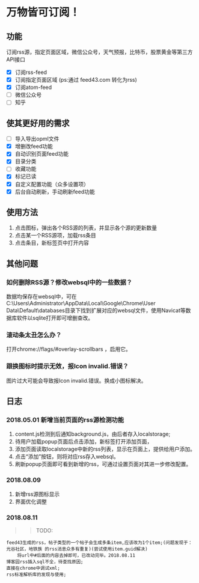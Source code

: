 # 万物皆可订阅！

## 功能

订阅rss源，指定页面区域，微信公众号，天气预报，比特币，股票黄金等第三方API接口

- [x] 订阅rss-feed
- [x] 订阅指定页面区域 (ps:通过 feed43.com 转化为rss)
- [x] 订阅atom-feed
- [ ] 微信公众号
- [ ] 知乎

## 使其更好用的需求

- [ ] 导入导出opml文件
- [x] 增删改feed功能
- [x] 自动识别页面feed功能
- [x] 目录分类
- [ ] 收藏功能
- [x] 标记已读
- [x] 自定义配置功能（众多设置项）
- [x] 后台自动刷新，手动刷新feed功能

## 使用方法

1. 点击图标，弹出各个RSS源的列表，并显示各个源的更新数量
2. 点击某一个RSS源项，加载rss条目
3. 点击条目，新标签页中打开内容

## 其他问题

### 如何删除RSS源？修改websql中的一些数据？

数据均保存在websql中，可在C:\Users\Administrator\AppData\Local\Google\Chrome\User Data\Default\databases目录下找到扩展对应的websql文件，使用Navicat等数据库软件以sqlite打开即可增删查改。

### 滚动条太丑怎么办？

打开chrome://flags/#overlay-scrollbars ，启用它。

### 跟换图标时提示无效，报Icon invalid.错误？

图片过大可能会导致报Icon invalid.错误。换成小图标解决。

## 日志

### 2018.05.01 新增当前页面的rss源检测功能

1. content.js检测到后通知background.js，由后者存入localstorage;
2. 待用户加载popup页面后点击添加，新标签打开添加页面，
3. 添加页面读取localstorage中新的rss列表，显示在页面上，提供给用户添加。
4. 点击“添加”按钮，则将对应rss存入websql。
5. 刷新popup页面即可看到新增的rss，可通过设置页面对其进一步修改配置。

### 2018.08.09

1. 新增rss源图标显示
2. 界面优化调整

### 2018.08.11

>>TODO:

    feed43生成的rss，帖子类型的一个帖子会生成多条item,应该改为1个item;(问题发现于：光谷社区，地铁族 的rss消息众多有重复)(尝试使用item.guid解决)
        将url中#后面的内容去掉即可，已改动完毕。2018.08.11
    博客园rss插入sql不全，待查找原因;
    直接在chrome中调试xml;
    rss标准解析库的发现与使用;
